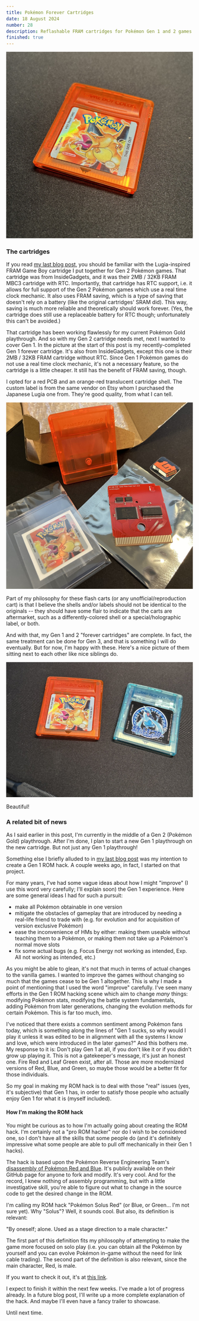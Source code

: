 ```yaml
---
title: Pokémon Forever Cartridges
date: 18 August 2024
number: 28
description: Reflashable FRAM cartridges for Pokémon Gen 1 and 2 games.
finished: true
---
```



![gen 1 cart](../assets/images/pokemon-forever-cartridges/gen1-cart.jpg "gen 1 cart")

### The cartridges

If you read [my last blog post](https://www.derekandersen.net/blog/gbc-mod), you should be familiar with the Lugia-inspired FRAM Game Boy cartridge I put together for Gen 2 Pokémon games. That cartridge was from InsideGadgets, and it was their 2MB / 32KB FRAM MBC3 cartridge with RTC. Importantly, that cartridge has RTC support, i.e. it allows for full support of the Gen 2 Pokémon games which use a real time clock mechanic. It also uses FRAM saving, which is a type of saving that doesn't rely on a battery (like the original cartridges' SRAM did). This way, saving is much more reliable and theoretically should work forever. (Yes, the cartridge does still use a replaceable battery for RTC though; unfortunately this can't be avoided.)

That cartridge has been working flawlessly for my current Pokémon Gold playthrough. And so with my Gen 2 cartridge needs met, next I wanted to cover Gen 1. In the picture at the start of this post is my recently-completed Gen 1 forever cartridge. It's also from InsideGadgets, except this one is their 2MB / 32KB FRAM cartridge without RTC. Since Gen 1 Pokémon games do not use a real time clock mechanic, it's not a necessary feature, so the cartridge is a little cheaper. It still has the benefit of FRAM saving, though.

I opted for a red PCB and an orange-red translucent cartridge shell. The custom label is from the same vendor on Etsy whom I purchased the Japanese Lugia one from. They're good quality, from what I can tell.

![cart parts](../assets/images/pokemon-forever-cartridges/parts.jpg "cart parts")

Part of my philosophy for these flash carts (or any unofficial/reproduction cart) is that I believe the shells and/or labels should not be identical to the originals -- they should have some flair to indicate that the carts are aftermarket, such as a differently-colored shell or a special/holographic label, or both.

And with that, my Gen 1 and 2 "forever cartridges" are complete. In fact, the same treatment can be done for Gen 3, and that is something I will do eventually. But for now, I'm happy with these. Here's a nice picture of them sitting next to each other like nice siblings do.

![both carts](../assets/images/pokemon-forever-cartridges/both-carts.jpg "both carts")

Beautiful!

### A related bit of news

As I said earlier in this post, I'm currently in the middle of a Gen 2 (Pokémon Gold) playthrough. After I'm done, I plan to start a new Gen 1 playthrough on the new cartridge. But not just any Gen 1 playthrough!

Something else I briefly alluded to in [my last blog post](https://www.derekandersen.net/blog/gbc-mod) was my intention to create a Gen 1 ROM hack. A couple weeks ago, in fact, I started on that project.

For many years, I've had some vague ideas about how I might "improve" (I use this word very carefully; I'll explain soon) the Gen 1 experience. Here are some general ideas I had for such a pursuit:

- make all Pokémon obtainable in one version
- mitigate the obstacles of gameplay that are introduced by needing a real-life friend to trade with (e.g. for evolution and for acquisition of version exclusive Pokémon)
- ease the inconvenience of HMs by either: making them useable without teaching them to a Pokémon, or making them not take up a Pokémon's normal move slots
- fix some actual bugs (e.g. Focus Energy not working as intended, Exp. All not working as intended, etc.)

As you might be able to glean, it's not that much in terms of actual changes to the vanilla games. I wanted to improve the games without changing so much that the games cease to be Gen 1 altogether. This is why I made a point of mentioning that I used the word "improve" carefully. I've seen many efforts in the Gen 1 ROM hacking scene which aim to change _many_ things: modifying Pokémon stats, modifying the battle system fundamentals, adding Pokémon from later generations, changing the evolution methods for certain Pokémon. This is far too much, imo.

I've noticed that there exists a common sentiment among Pokémon fans today, which is something along the lines of "Gen 1 sucks, so why would I play it unless it was edited to be in alignment with all the systems I know and love, which were introduced in the later games?" And this bothers me. My response to it is: Don't play Gen 1 at all, if you don't like it or if you didn't grow up playing it. This is not a gatekeeper's message, it's just an honest one. Fire Red and Leaf Green exist, after all. Those are more modernized versions of Red, Blue, and Green, so maybe those would be a better fit for those individuals.

So my goal in making my ROM hack is to deal with those "real" issues (yes, it's subjective) that Gen 1 has, in order to satisfy those people who actually enjoy Gen 1 for what it is (myself included).

#### How I'm making the ROM hack

You might be curious as to how I'm actually going about creating the ROM hack. I'm certainly not a "pro ROM hacker" nor do I wish to be considered one, so I don't have all the skills that some people do (and it's definitely impressive what some people are able to pull off mechanically in their Gen 1 hacks).

The hack is based upon the Pokémon Reverse Engineering Team's [disassembly of Pokémon Red and Blue](https://github.com/pret/pokered). It's publicly available on their GitHub page for anyone to fork and modify. It's very cool. And for the record, I knew nothing of assembly programming, but with a little investigative skill, you're able to figure out what to change in the source code to get the desired change in the ROM.

I'm calling my ROM hack "Pokémon Solus Red" (or Blue, or Green... I'm not sure yet). Why "Solus"? Well, it sounds cool. But also, its definition is relevant:

"By oneself; alone. Used as a stage direction to a male character."

The first part of this definition fits my philosophy of attempting to make the game more focused on solo play (i.e. you can obtain all the Pokémon by yourself and you can evolve Pokémon in-game without the need for link cable trading). The second part of the definition is also relevant, since the main character, Red, is male.

If you want to check it out, it's at [this link](https://github.com/Dechrissen/solus-pokered).

I expect to finish it within the next few weeks. I've made a lot of progress already. In a future blog post, I'll write up a more complete explanation of the hack. And maybe I'll even have a fancy trailer to showcase.

Until next time.